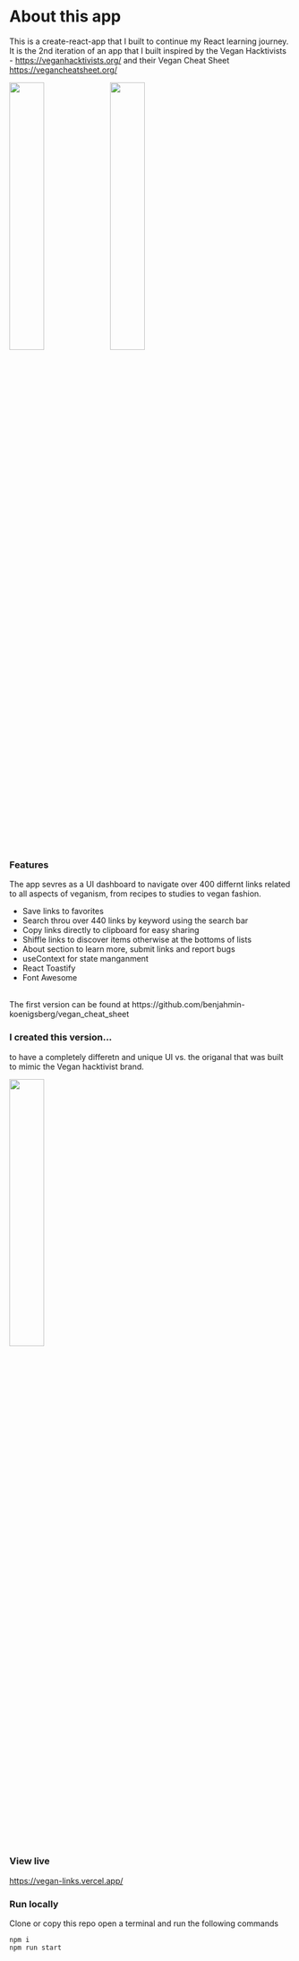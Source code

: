 # About this app

This is a create-react-app that I built to continue my React learning journey. It is the 2nd iteration of an app that I built inspired by the Vegan Hacktivists - https://veganhacktivists.org/ and their Vegan Cheat Sheet https://vegancheatsheet.org/ 

<div style='margin:auto'>
<img src="https://github.com/benjahmin-koenigsberg/Vegan_Links/assets/116445988/43b4ab43-3455-4565-ba1d-5c76657ca266" width="35%" align='center' /> 
<img src='https://github.com/benjahmin-koenigsberg/Vegan_Links/assets/116445988/028e8e38-7e75-4800-8fbc-3653827e288c' width="35%" align='center'  />
</div>

### Features

The app sevres as a UI dashboard to navigate over 400 differnt links related to all aspects of veganism, from recipes to studies to vegan fashion. 

- Save links to favorites
- Search throu over 440 links by keyword using the search bar
- Copy links directly to clipboard for easy sharing
- Shiffle links to discover items otherwise at the bottoms of lists
- About section to learn more, submit links and report bugs
- useContext for state manganment
- React Toastify
- Font Awesome


<br>
The first version can be found at https://github.com/benjahmin-koenigsberg/vegan_cheat_sheet

### I created this version...
to have a completely differetn and unique UI vs. the origanal that was built to mimic the Vegan hacktivist brand. 

<img src="https://github.com/benjahmin-koenigsberg/Vegan_Links/assets/116445988/0521195c-9079-47e6-952c-5eb0c8dc7442" width="35%" align='center' />

### View live

https://vegan-links.vercel.app/

### Run locally

Clone or copy this repo
open a terminal and run the following commands

```
npm i
npm run start
